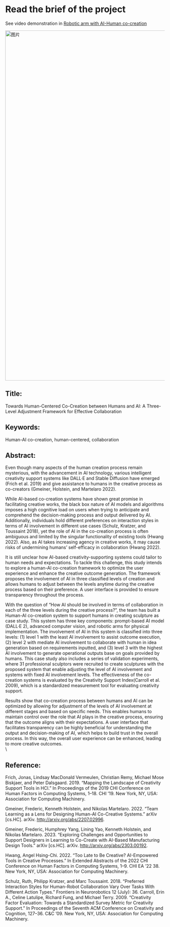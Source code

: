 # Read the brief of the project

See video demonstration in [Robotic arm with AI-Human co-creation](https://www.bilibili.com/video/BV19z4y1a7Ms/?share_source=copy_web&vd_source=b7ddc9544cae898e3956d79e1784fb88)

<img width="1105" alt="图片" src="https://user-images.githubusercontent.com/103418623/234824294-9dda5c40-35cd-453f-bc47-0343990e8679.png">

## Title:
Towards Human-Centered Co-Creation between Humans and AI: A Three-Level Adjustment Framework for Effective Collaboration

## Keywords:
Human-AI co-creation, human-centered, collaboration

## Abstract:
Even though many aspects of the human creation process remain mysterious, with the advancement in AI technology, various intelligent creativity support systems like DALL·E and Stable Diffusion have emerged (Frich et al. 2019) and give assistance to humans in the creative process as co-creators (Gmeiner, Holstein, and Martelaro 2022).

While AI-based co-creation systems have shown great promise in facilitating creative works, the black box nature of AI models and algorithms imposes a high cognitive load on users when trying to anticipate and comprehend the decision-making process and output delivered by AI. Additionally, individuals hold different preferences on interaction styles in terms of AI involvement in different use cases (Schulz, Kratzer, and Toussaint 2018), yet the role of AI in the co-creation process is often ambiguous and limited by the singular functionality of existing tools (Hwang 2022). Also, as AI takes increasing agency in creative works, it may cause risks of undermining humans’ self-efficacy in collaboration (Hwang 2022). 

It is still unclear how AI-based creativity-supporting systems could tailor to human needs and expectations. To tackle this challenge, this study intends to explore a human-AI co-creation framework to optimize the user experience and enhance the creative outcome generation. The framework proposes the involvement of AI in three classified levels of creation and allows humans to adjust between the levels anytime during the creative process based on their preference. A user interface is provided to ensure transparency throughout the process.

With the question of “How AI should be involved in terms of collaboration in each of the three levels during the creative process?”, the team has built a Human-AI co-creation system to support humans in creating sculpture as case study. This system has three key components: prompt-based AI model (DALL·E 2), advanced computer vision, and robotic arms for physical implementation. The involvement of AI in this system is classified into three levels: (1) level 1 with the least AI involvement to assist outcome execution, (2) level 2 with mediate AI involvement to collaborate with human in idea generation based on requirements inputted, and (3) level 3 with the highest AI involvement to generate operational outputs base on goals provided by humans. This case study also includes a series of validation experiments, where 31 professional sculptors were recruited to create sculptures with the proposed system that enable adjusting the level of AI involvement and systems with fixed AI involvement levels. The effectiveness of the co-creation systems is evaluated by the Creativity Support Index(Carroll et al. 2009), which is a standardized measurement tool for evaluating creativity support. 

Results show that co-creation process between humans and AI can be optimized by allowing for adjustment of the levels of AI involvement at different stages and based on specific needs. This enables humans to maintain control over the role that AI plays in the creative process, ensuring that the outcome aligns with their expectations. A user interface that facilitates transparency can be highly beneficial for understanding the output and decision-making of AI, which helps to build trust in the overall process. In this way, the overall user experience can be enhanced, leading to more creative outcomes. \
\

## Reference:
Frich, Jonas, Lindsay MacDonald Vermeulen, Christian Remy, Michael Mose Biskjaer, and Peter Dalsgaard. 2019. “Mapping the Landscape of Creativity Support Tools in HCI.” In Proceedings of the 2019 CHI Conference on Human Factors in Computing Systems, 1–18. CHI ’19. New York, NY, USA: Association for Computing Machinery.

Gmeiner, Frederic, Kenneth Holstein, and Nikolas Martelaro. 2022. “Team Learning as a Lens for Designing Human-AI Co-Creative Systems.” arXiv [cs.HC]. arXiv. http://arxiv.org/abs/2207.02996.

Gmeiner, Frederic, Humphrey Yang, Lining Yao, Kenneth Holstein, and Nikolas Martelaro. 2023. “Exploring Challenges and Opportunities to Support Designers in Learning to Co-Create with AI-Based Manufacturing Design Tools.” arXiv [cs.HC]. arXiv. http://arxiv.org/abs/2303.00192.

Hwang, Angel Hsing-Chi. 2022. “Too Late to Be Creative? AI-Empowered Tools in Creative Processes.” In Extended Abstracts of the 2022 CHI Conference on Human Factors in Computing Systems, 1–9. CHI EA ’22 38. New York, NY, USA: Association for Computing Machinery.

Schulz, Ruth, Philipp Kratzer, and Marc Toussaint. 2018. “Preferred Interaction Styles for Human-Robot Collaboration Vary Over Tasks With Different Action Types.” Frontiers in Neurorobotics 12 (July): 36.
Carroll, Erin A., Celine Latulipe, Richard Fung, and Michael Terry. 2009. “Creativity Factor Evaluation: Towards a Standardized Survey Metric for Creativity Support.” In Proceedings of the Seventh ACM Conference on Creativity and Cognition, 127–36. C&C ’09. New York, NY, USA: Association for Computing Machinery.
